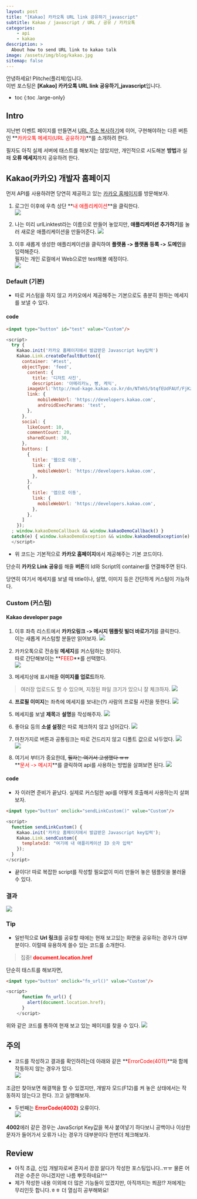 ```yaml
---
layout: post
title: "[Kakao] 카카오톡 URL link 공유하기_javascript"
subtitle: Kakao / javascript / URL / 공유 / 카카오톡
categories:
    - api
    - kakao
description: >
  About how to send URL link to kakao talk
image: /assets/img/blog/kakao.jpg
sitemap: false
---
```


안녕하세요! Plitche(플리체)입니다.  
이번 포스팅은 **[Kakao] 카카오톡 URL link 공유하기_javascript**입니다.

* toc
{:toc .large-only}

## Intro
지난번 이벤트 페이지를 만들면서 [URL 주소 복사하기](https://plitche.github.io/language/javascript/2021-05-08-copyURL_01/)에 이어, 구현해야하는 다른 버튼인 **<font color="red">카카오톡 메세지(URL 공유하기)</font>**를 소개하려 한다.  

필자도 아직 실제 서버에 태스트를 해보지는 않았지만, 개인적으로 시도해본 **방법**과 실패 **오류 메세지**까지 공유하려 한다.

## Kakao(카카오) 개발자 홈페이지
먼저 API를 사용하려면 당연히 제공하고 있는 [카카오 홈페이지](https://developers.kakao.com/)를 방문해보자.  

1. 로그인 이후에 우측 상단 **<font color="red">내 애플리케이션</font>**을 클릭한다.  
![](/assets/post/kakao/20210509/01.jpg)  


2. 나는 미리 urlLinktest라는 이름으로 만들어 놓았지만, **애플리케이션 추가하기**를 눌러 새로운 애플리케이션을 만들어준다.
![](/assets/post/kakao/20210509/02.jpg)  


3. 이후 새롭게 생성한 애플리케이션을 클릭하여 **플랫폼 -> 플랫폼 등록 -> 도메인**을 입력해준다.  
필자는 개인 로컬에서 Web으로만 test해볼 예정이다.  
![](/assets/post/kakao/20210509/03.jpg)  

### Default (기본)
* 따로 커스텀을 하지 않고 카카오에서 제공해주는 기본으로도 충분히 원하는 메세지를 보낼 수 있다.

#### code
```html
<input type="button" id="test" value="Custom"/>
```  

```js
<script>
  try {
    Kakao.init('카카오 홈페이지에서 발급받은 Javascript key입력')
    Kakao.Link.createDefaultButton({
      container: '#test',
      objectType: 'feed',
        content: {
          title: '디저트 사진',
          description: '아메리카노, 빵, 케익',
        imageUrl:'http://mud-kage.kakao.co.kr/dn/NTmhS/btqfEUdFAUf/FjKzkZsnoeE4o19klTOVI1/openlink_640x640s.jpg',
        link: {
            mobileWebUrl: 'https://developers.kakao.com',
            androidExecParams: 'test',
        },
      },
      social: {
        likeCount: 10,
        commentCount: 20,
        sharedCount: 30,
      },
      buttons: [
        {
          title: '웹으로 이동',
          link: {
            mobileWebUrl: 'https://developers.kakao.com',
          },
        },
        {
          title: '앱으로 이동',
          link: {
            mobileWebUrl: 'https://developers.kakao.com',
          },
        },
      ]
    });
  ; window.kakaoDemoCallback && window.kakaoDemoCallback() }
  catch(e) { window.kakaoDemoException && window.kakaoDemoException(e) }
  </script>
```  

* 위 코드는 기본적으로 **카카오 홈페이지**에서 제공해주는 기본 코드이다.  

단순히 **카카오 Link 공유**를 해줄 **버튼**의 Id와 Script의 container를 연결해주면 된다.  

당연히 여기서 메세지를 보낼 때 title이나, 설명, 이미지 등은 간단하게 커스텀이 가능하다.

### Custom (커스텀)
#### Kakao developer page
1. 이후 좌측 리스트에서 **카카오링크 -> 메시지 템플릿 빌더 바로가기**를 클릭한다.  
이는 새롭게 커스텀할 분들만 읽어보자.
![](/assets/post/kakao/20210509/04.jpg)  


2. 카카오톡으로 전송될 **메세지**를 커스텀하는 창이다.  
따로 간단해보이는 **<font color="red">FEED</font>**를 선택했다.  
![](/assets/post/kakao/20210509/05.jpg)  


3. 메세지상에 표시해줄 **이미지를 업로드**하자.  
> 여러장 업로드도 할 수 있으며, 지정된 파일 크기가 있으니 잘 체크하자.
![](/assets/post/kakao/20210509/06.jpg)  


4. **프로필 이미지**는 좌측에 메세지를 보내는(?) 사람의 프로필 사진을 뜻한다.
![](/assets/post/kakao/20210509/07.jpg)  


5. 메세지를 보낼 **제목**과 **설명**을 작성해주자.
![](/assets/post/kakao/20210509/08.jpg)  


6. 좋아요 등의 **소셜 설정**은 따로 체크하지 않고 넘어갔다.
![](/assets/post/kakao/20210509/09.jpg)


7. 마찬가지로 버튼과 공통링크는 따로 건드리지 않고 디폴트 값으로 놔두었다.
![](/assets/post/kakao/20210509/10.jpg)  
![](/assets/post/kakao/20210509/11.jpg)  
 

8. 여기서 부터가 중요한데, ~~필자는 여기서 고생했다 ㅠㅠ~~  
**<font color="red">문서 -> 메시지</font>**를 클릭하여 api를 사용하는 방법을 살펴보면 된다.
![](/assets/post/kakao/20210509/12.jpg)  

#### code
* 자 이러면 준비가 끝났다. 실제로 커스텀한 api를 어떻게 호출해서 사용하는지 살펴보자.  

```html
<input type="button" onclick="sendLinkCustom()" value="Custom"/>
```
```js
<script>
  function sendLinkCustom() {
    Kakao.init('카카오 홈페이지에서 발급받은 Javascript key입력');
    Kakao.Link.sendCustom({
      templateId: "여기에 내 애플리케이션 ID 숫자 입력"
    });
  }
</script>
```

* 끝이다! 따로 복잡한 script를 작성할 필요없이 미리 만들어 놓은 템플릿을 불러올 수 있다.

### 결과
![](/assets/post/kakao/20210509/12.jpg)  

### Tip
* 일반적으로 **Url 링크**를 공유할 때에는 현재 보고있는 화면을 공유하는 경우가 대부분이다. 이럴때 유용하게 쓸수 있는 코드를 소개한다.

> 집중!
**<font color="red">document.location.href</font>**  

단순히 태스트를 해보자면,
```html
<input type="button" onclick="fn_url()" value="Custom"/>
```
```js
<script>
      function fn_url() {
        alert(document.location.href);
      }
    </script>
```

위와 같은 코드를 통하여 현재 보고 있는 페이지를 찾을 수 있다.
![](/assets/post/kakao/20210509/18.jpg)  

## 주의
* 코드를 작성하고 결과를 확인하려는데 아래와 같은 **<font color="red">ErrorCode(4011)</font>**와 함께 작동하지 않는 경우가 있다.  
![](/assets/post/kakao/20210509/14.jpg)  

조금만 찾아보면 해결책을 할 수 있겠지만, 개발자 모드(F12)를 켜 놓은 상태에서는 작동하지 않는다고 한다. 끄고 실행해보자.

* 두번째는 **<font color="red">ErrorCode(4002)</font>** 오류이다.  
![](/assets/post/kakao/20210509/15.jpg)  

**4002**에러 같은 경우는 JavaScript Key값을 복사 붙여넣기 하다보니 공백이나 이상한 문자가 들어가서 오류가 나는 경우가 대부분이다 한번더 체크해보자.

## Review
* 아직 초급, 신입 개발자로써 혼자서 끙끙 앓다가 작성한 포스팅입니다..ㅠㅠ 물론 어려운 수준은 아니겠지만 나름 뿌듯하네요!^^  
* 제가 작성한 내용 이외에 더 많은 기능들이 있겠지만, 아직까지는 쬐끔!? 저에게는 무리인듯 합니다.ㅎㅎ 더 열심히 공부해봐요!
